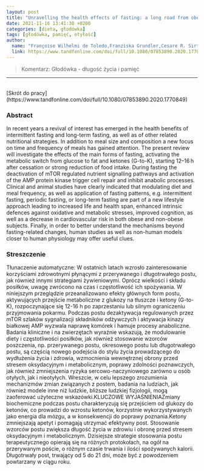 ```yaml
---
layout: post
title: "Unravelling the health effects of fasting: a long road from obesity treatment to healthy life span increase and improved cognition"
date: 2021-11-16 13:41:38 +0200
categories: [dieta, głodówka]
tags: [głodówka, pamięć, otyłość]
author:
  name: "Françoise Wilhelmi de Toledo,Franziska Grundler,Cesare R. Sirtori &Massimiliano RuscicaORCID"
  link: https://www.tandfonline.com/doi/full/10.1080/07853890.2020.1770849
---
```

> Komentarz: Głodówka - długość życia i pamięć

<hr>
<br>
[Skrót do pracy](https://www.tandfonline.com/doi/full/10.1080/07853890.2020.1770849)


### Abstract
In recent years a revival of interest has emerged in the health benefits of intermittent fasting and long-term fasting, as well as of other related nutritional strategies. In addition to meal size and composition a new focus on time and frequency of meals has gained attention. The present review will investigate the effects of the main forms of fasting, activating the metabolic switch from glucose to fat and ketones (G-to-K), starting 12–16 h after cessation or strong reduction of food intake. During fasting the deactivation of mTOR regulated nutrient signalling pathways and activation of the AMP protein kinase trigger cell repair and inhibit anabolic processes. Clinical and animal studies have clearly indicated that modulating diet and meal frequency, as well as application of fasting patterns, e.g. intermittent fasting, periodic fasting, or long-term fasting are part of a new lifestyle approach leading to increased life and health span, enhanced intrinsic defences against oxidative and metabolic stresses, improved cognition, as well as a decrease in cardiovascular risk in both obese and non-obese subjects. Finally, in order to better understand the mechanisms beyond fasting-related changes, human studies as well as non-human models closer to human physiology may offer useful clues.

### Streszczenie
Tłunaczenie automatyczne:
W ostatnich latach wzrosło zainteresowanie korzyściami zdrowotnymi płynącymi z przerywanego i długotrwałego postu, jak również innymi strategiami żywieniowymi. Oprócz wielkości i składu posiłków, uwagę zwrócono na czas i częstotliwość ich spożywania. W niniejszym przeglądzie przeanalizowano efekty głównych form postu, aktywujących przejście metaboliczne z glukozy na tłuszcze i ketony (G-to-K), rozpoczynające się 12-16 h po zaprzestaniu lub silnym ograniczeniu przyjmowania pokarmu. Podczas postu dezaktywacja regulowanych przez mTOR szlaków sygnalizacji składników odżywczych i aktywacja kinazy białkowej AMP wyzwala naprawę komórek i hamuje procesy anaboliczne. Badania kliniczne i na zwierzętach wyraźnie wskazują, że modulowanie diety i częstotliwości posiłków, jak również stosowanie wzorców poszczenia, np. przerywanego postu, okresowego postu lub długotrwałego postu, są częścią nowego podejścia do stylu życia prowadzącego do wydłużenia życia i zdrowia, wzmocnienia wewnętrznej obrony przed stresem oksydacyjnym i metabolicznym, poprawy zdolności poznawczych, jak również zmniejszenia ryzyka sercowo-naczyniowego zarówno u osób otyłych, jak i nieotyłych. Wreszcie, w celu lepszego zrozumienia mechanizmów zmian związanych z postem, badania na ludziach, jak również modele inne niż ludzkie, bliższe ludzkiej fizjologii, mogą zaoferować użyteczne wskazówki.KLUCZOWE WYJAŚNIENIAZmiany biochemiczne podczas postu charakteryzują się przejściem od glukozy do ketonów, co prowadzi do wzrostu ketonów, korzystnie wykorzystywanych jako energia dla mózgu, a w konsekwencji do poprawy poznania.Ketony zmniejszają apetyt i pomagają utrzymać efektywny post. Stosowanie wzorców postu zwiększa długość życia w zdrowiu i obronę przed stresem oksydacyjnym i metabolicznym. Dzisiejsze strategie stosowania postu terapeutycznego opierają się na różnych protokołach, na ogół na przerywanym poście, o różnym czasie trwania i ilości spożywanych kalorii. Długotrwały post, trwający od 5 do 21 dni, może być z powodzeniem powtarzany w ciągu roku. 

